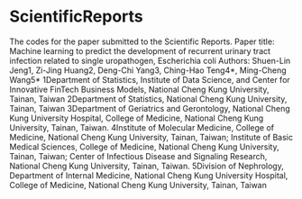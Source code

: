 # ScientificReports
The codes for the paper submitted to the Scientific Reports. 
Paper title: Machine learning to predict the development of recurrent urinary tract infection related to single uropathogen, Escherichia coli
Authors: Shuen-Lin Jeng1, Zi-Jing Huang2, Deng-Chi Yang3, Ching-Hao Teng4*, Ming-Cheng Wang5*
1Department of Statistics, Institute of Data Science, and Center for Innovative FinTech Business Models, National Cheng Kung University, Tainan, Taiwan
2Department of Statistics, National Cheng Kung University, Tainan, Taiwan
3Department of Geriatrics and Gerontology, National Cheng Kung University Hospital, College of Medicine, National Cheng Kung University, Tainan, Taiwan.
4Institute of Molecular Medicine, College of Medicine, National Cheng Kung University, Tainan, Taiwan; Institute of Basic Medical Sciences, College of Medicine, National Cheng Kung University, Tainan, Taiwan; Center of Infectious Disease and Signaling Research, National Cheng Kung University, Tainan, Taiwan.
5Division of Nephrology, Department of Internal Medicine, National Cheng Kung University Hospital, College of Medicine, National Cheng Kung University, Tainan, Taiwan
